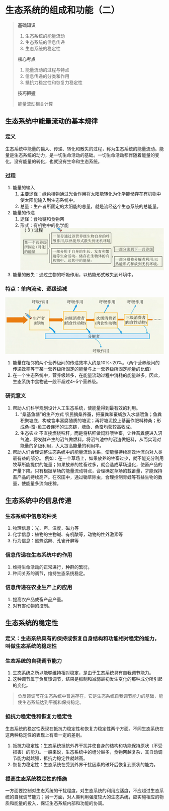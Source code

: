 # 生态系统的组成和功能（二）

> **基础知识**
>
> 1. 生态系统的能量流动
> 2. 生态系统的信息传递
> 3. 生态系统的稳定性
>
> **核心考点**
>
> 1. 能量流动的过程与特点
> 2. 信息传递的分类和作用
> 3. 抵抗力稳定性和恢复力稳定性
>
> **技巧把握**
>
> 能量流动相关计算

## 生态系统中能量流动的基本规律

### 定义

生态系统中能量的输入、传递、转化和散失的过程，称为生态系统的能量流动。能量是生态系统的动力，是一切生命活动的基础。一切生命活动都伴随着能量的变化，没有能量的转化，也就没有生命和生态系统。

### 过程

1. 能量的输入
   1. 主要途径：绿色植物通过光合作用将太阳能转化为化学能储存在有机物中使太阳能输入到生态系统中。
   2. 总量：生产者所固定的太阳能的总量，就是流经这个生态系统的总能量。
2. 能量的传递
   1. 途径：食物链和食物网
   2. 形式：有机物中的化学能
   ![01](image.png)
3. 能量的散失：通过生物的呼吸作用，以热能形式散失到环境中。

### 特点：单向流动、逐级递减

![02](image-1.png)

1. 能量在相邻的两个营养级间的传递效率大约是10%~20%。（两个营养级间的传递效率等于某一营养级所固定的能量与上一营养级所固定能量的比值）
2. 在一个生态系统中，营养级越多，在能量流动过程中消耗的能量越多。因此，生态系统中食物链一般不超过4~5个营养级。

### 研究意义

1. 帮助人们科学规划设计人工生态系统，使能量得到最有效的利用。
   1. “桑基鱼塘”的生产方式
   农民摘桑养蚕，把蚕粪和蚕蛹放入水塘喂鱼；鱼粪积聚塘底，构成含丰富腐殖质的塘泥；再将塘泥挖上基面作肥料种桑；形成桑-蚕-鱼三者连环的生态链，塘鱼、桑蚕均获较高收成。
   2. 生态农业
   不直接燃烧秸秆，而是将秸秆做饲料喂牲畜，让牲畜粪便进入沼气池，将发酵产生的沼气做燃料，将沼气池中的沼渣做肥料，从而实现对能量的多级利用，大大提高能量的利用率。
2. 帮助人们合理调整生态系统中的能量流动关系，使能量持续高效地流向对人类最有益的部分。
   例如：在一个草场上，如果放养的牲畜过少，就不能充分利用牧草所能提供的能量；如果放养的牲畜过多，就会造成草场退化，使畜产品的产量下降。只有根据草场的能量流动特点，合理确定草场的载畜量，才能保持畜产品的持续高产。在农田中，通过锄草除虫，合理控制青蛙等有益生物的数量，使能量多流向庄稼。

## 生态系统中的信息传递

### 生态系统中信息的种类

1. 物理信息：光、声、温度、磁力等
2. 化学信息：植物的生物碱、有机酸等，动物的性外激素等
3. 行为信息：蜜蜂跳舞、孔雀开屏等

### 信息传递在生态系统中的作用

1. 维持生命活动的正常进行，种群的繁衍。
2. 种间关系的调节，维持生态系统稳定。

### 信息传递在农业生产上的应用

1. 提高农产品或畜产品产量。
2. 对有害动物的控制。

## 生态系统的稳定性

### 定义：生态系统具有的保持或恢复自身结构和功能相对稳定的能力，叫做生态系统的稳定性

### 生态系统的自我调节能力

1. 生态系统之所以能够维持相对稳定，是由于生态系统具有自我调节能力。
2. 这种调节属于负反馈调节，结果是抑制和减弱最初发生变化的那种成分所引起
的变化。

> 负反馈调节在生态系统中普遍存在，它是生态系统自我调节能力的基础，能使生态系统达到平衡和保持稳定。

### 抵抗力稳定性和恢复力稳定性

生态系统的稳定性表现在抵抗力稳定性和恢复力稳定性两个方面。不同生态系统在这两种稳定性的表现上有着一定的差别。

1. 抵抗力稳定性：生态系统抵抗外界干扰并使自身的结构和功能保持原状（不受损害）的能力。一般来说，生态系统中的组分越多，食物网越复杂，其自动调节能力就越强，抵抗力稳定性就越高。
2. 恢复力稳定性：生态系统在受到外界干扰因素的破坏后恢复到原状的能力。

### 提高生态系统稳定性的措施

一方面要控制对生态系统的干扰程度，对生态系统的利用应适度，不应超过生态系统的自我调节能力；另一方面，对人类利用强度较大的生态系统，应实施相应的物质和能量的投入，保证生态系统内部和功能的协调。
